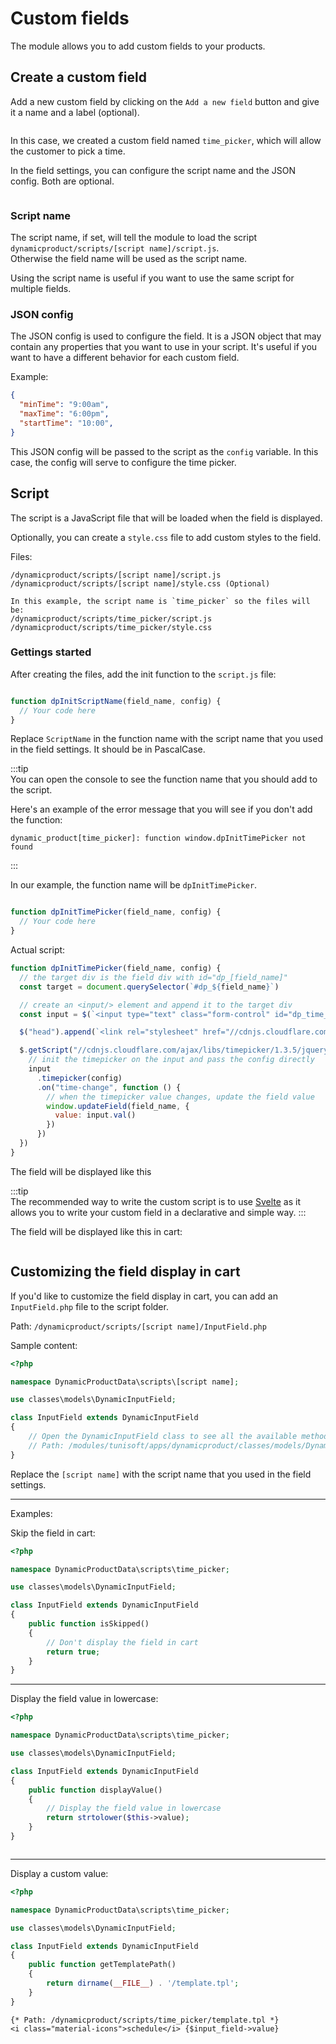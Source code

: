 # Custom fields

The module allows you to add custom fields to your products.

## Create a custom field

Add a new custom field by clicking on the `Add a new field` button and give it a name and a label (optional).

<img srcset="/dynamicproduct/images/custom-fields/add-custom-field.jpg 2x" class="">

In this case, we created a custom field named `time_picker`, which will allow the customer to pick a time.

In the field settings, you can configure the script name and the JSON config. Both are optional.

<img srcset="/dynamicproduct/images/custom-fields/settings.jpg.jpg 2x" class="">

### Script name

The script name, if set, will tell the module to load the script `dynamicproduct/scripts/[script name]/script.js`.   
Otherwise the field name will be used as the script name.

Using the script name is useful if you want to use the same script for multiple fields.

### JSON config

The JSON config is used to configure the field. It is a JSON object that may contain any properties that you want to use
in your script.
It's useful if you want to have a different behavior for each custom field.

Example:

```json
{
  "minTime": "9:00am",
  "maxTime": "6:00pm",
  "startTime": "10:00", 
}
```

This JSON config will be passed to the script as the `config` variable. In this case, the config will serve to configure
the time picker.

## Script

The script is a JavaScript file that will be loaded when the field is displayed.

Optionally, you can create a `style.css` file to add custom styles to the field.

Files:

```text
/dynamicproduct/scripts/[script name]/script.js
/dynamicproduct/scripts/[script name]/style.css (Optional)

In this example, the script name is `time_picker` so the files will be:
/dynamicproduct/scripts/time_picker/script.js
/dynamicproduct/scripts/time_picker/style.css
```

### Gettings started

After creating the files, add the init function to the `script.js` file:

```js

function dpInitScriptName(field_name, config) {
  // Your code here
}

```

Replace `ScriptName` in the function name with the script name that you used in the field settings. It should be in
PascalCase.

:::tip  
You can open the console to see the function name that you should add to the script.

Here's an example of the error message that you will see if you don't add the function:

```text
dynamic_product[time_picker]: function window.dpInitTimePicker not found
```

:::

In our example, the function name will be `dpInitTimePicker`.

```js

function dpInitTimePicker(field_name, config) {
  // Your code here
}

```

Actual script:

```js
function dpInitTimePicker(field_name, config) {
  // the target div is the field div with id="dp_[field_name]"
  const target = document.querySelector(`#dp_${field_name}`)

  // create an <input/> element and append it to the target div
  const input = $(`<input type="text" class="form-control" id="dp_time_${field_name}"/>`).appendTo(target)

  $("head").append(`<link rel="stylesheet" href="//cdnjs.cloudflare.com/ajax/libs/timepicker/1.3.5/jquery.timepicker.min.css">`)

  $.getScript("//cdnjs.cloudflare.com/ajax/libs/timepicker/1.3.5/jquery.timepicker.min.js", function () {
    // init the timepicker on the input and pass the config directly
    input
      .timepicker(config)
      .on("time-change", function () {
        // when the timepicker value changes, update the field value
        window.updateField(field_name, {
          value: input.val()
        })
      })
  })
}
```

The field will be displayed like this
<img srcset="/dynamicproduct/images/custom-fields/time-picker.jpg 2x" class="padding border">

:::tip  
The recommended way to write the custom script is to use [Svelte](https://svelte.dev/) as it allows you to write your
custom field in a declarative and simple way.
:::

The field will be displayed like this in cart:

<img srcset="/dynamicproduct/images/custom-fields/cart.jpg 2x" class="border">

## Customizing the field display in cart

If you'd like to customize the field display in cart, you can add an `InputField.php` file to the script folder.

Path: `/dynamicproduct/scripts/[script name]/InputField.php`

Sample content:

```php
<?php

namespace DynamicProductData\scripts\[script name];

use classes\models\DynamicInputField;

class InputField extends DynamicInputField
{
    // Open the DynamicInputField class to see all the available methods
    // Path: /modules/tunisoft/apps/dynamicproduct/classes/models/DynamicInputField.php
}
```

Replace the `[script name]` with the script name that you used in the field settings.

---

Examples:

Skip the field in cart:
```php
<?php

namespace DynamicProductData\scripts\time_picker;

use classes\models\DynamicInputField;

class InputField extends DynamicInputField
{
    public function isSkipped()
    {
        // Don't display the field in cart
        return true;
    }
}
```

---

Display the field value in lowercase:
```php
<?php

namespace DynamicProductData\scripts\time_picker;

use classes\models\DynamicInputField;

class InputField extends DynamicInputField
{
    public function displayValue()
    {
        // Display the field value in lowercase
        return strtolower($this->value);
    }
}

```

<img srcset="/dynamicproduct/images/custom-fields/time-picker-lowercase.jpg 2x" class="border">

---

Display a custom value:
```php
<?php

namespace DynamicProductData\scripts\time_picker;

use classes\models\DynamicInputField;

class InputField extends DynamicInputField
{
    public function getTemplatePath()
    {
        return dirname(__FILE__) . '/template.tpl';
    }
}

```

```smarty
{* Path: /dynamicproduct/scripts/time_picker/template.tpl *}
<i class="material-icons">schedule</i> {$input_field->value}
```

<img srcset="/dynamicproduct/images/custom-fields/time-picker-icon.jpg 2x" class="border">